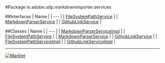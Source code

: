 #Package io.adobe.udp.markdownimporter.services

##Interfaces
| Name |
| --- |
| [FileSystemPathService](FileSystemPathService.md) |
| [MarkdownParserService](MarkdownParserService.md) |
| [GithubLinkService](GithubLinkService.md) |

##Classes
| Name |
| --- |
| [MarkdownParserServiceImpl](MarkdownParserServiceImpl.md) |
| [FileSystemPathService](FileSystemPathService.md) |
| [MarkdownParserService](MarkdownParserService.md) |
| [GithubLinkService](GithubLinkService.md) |
| [FileSystemPathServiceImpl](FileSystemPathServiceImpl.md) |
| [GithubLinkServiceImpl](GithubLinkServiceImpl.md) |

---

[![Marklet](https://img.shields.io/badge/Generated%20by-Marklet-green.svg)](https://github.com/Faylixe/marklet)